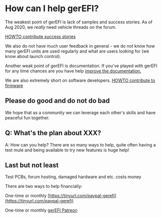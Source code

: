 # How can I help gerEFI?

The weakest point of gerEFI is lack of samples and success stories. As of Aug 2020, we _really_ need vehicle threads on the forum.

[HOWTO contribute success stories](HOWTO-contribute-success-stories)

We also do not have much user feedback in general - we do not know how many gerEFI units are used regularly and what are users looking for (we know about launch control).

Another weak point of gerEFI is documentation. If you've played with gerEFI for any time chances are you have help [improve the documentation.](HOWTO-contribute-to-documentation)

We are also extremely short on software developers. [HOWTO contribute to firmware](HOWTO-contribute-to-firmware)

## Please do good and do not do bad

We hope that as a community we can leverage each other's skills and have peaceful fun together.

## Q: What's the plan about XXX?

A: How can you help? There are so many ways to help, quite often having a test mule and being available to try new features is huge help!

## Last but not least

Test PCBs, forum hosting, damaged hardware and etc. costs money

There are two ways to help financially:

One-time or monthly [https://tinyurl.com/paypal-gerefi](https://tinyurl.com/paypal-gerefi)  

One-time or monthly [gerEFI Patreon](https://www.patreon.com/gerefi)
